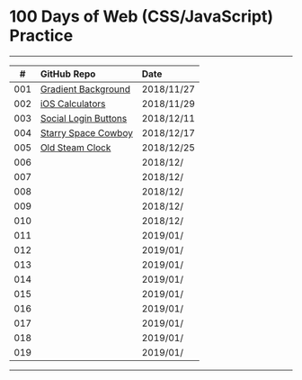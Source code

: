 # 100 Days of Web (CSS/JavaScript) Practice



---

| #     | GitHub Repo  | Date  |
| :---: | :---  | :---  |
| 001 | [Gradient Background](https://github.com/miffycs/Web-Practice/tree/master/gradient-background) | 2018/11/27 |
| 002 | [iOS Calculators](https://github.com/miffycs/Web-Practice/tree/master/calculators) | 2018/11/29 |
| 003 | [Social Login Buttons](https://github.com/miffycs/Web-Practice/tree/master/social-login-buttons) | 2018/12/11 |
| 004 | [Starry Space Cowboy](https://github.com/miffycs/Web-Practice/tree/master/starry-about-space-cowboy) | 2018/12/17 |
| 005 | [Old Steam Clock](https://github.com/miffycs/Web-Practice/tree/master/old-clock) | 2018/12/25 |
| 006 | []() | 2018/12/ |
| 007 | []() | 2018/12/ |
| 008 | []() | 2018/12/ |
| 009 | []() | 2018/12/ |
| 010 | []() | 2018/12/ |
| 011 | []() | 2019/01/ |
| 012 | []() | 2019/01/ |
| 013 | []() | 2019/01/ |
| 014 | []() | 2019/01/ |
| 015 | []() | 2019/01/ |
| 016 | []() | 2019/01/ |
| 017 | []() | 2019/01/ |
| 018 | []() | 2019/01/ |
| 019 | []() | 2019/01/ |

---
